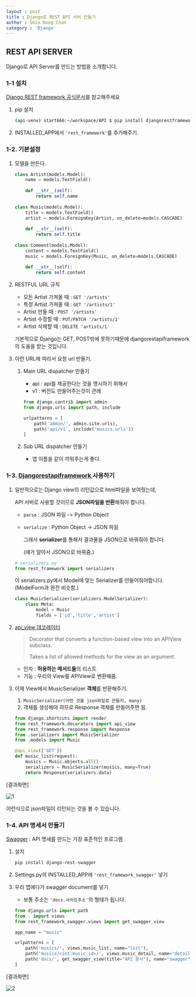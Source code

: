 ```yaml
---
layout : post
title : Django로 REST API 서버 만들기 
author : Shin Dong Chan
category : 'Django'
---
```


## REST API SERVER

Django로 API Server를 만드는 방법을 소개합니다.

### 1-1 설치 

[Django REST framework 공식문서](<https://www.django-rest-framework.org/>)를 참고해주세요

1. pip 설치

   ```bash
   (api-venv) start666:~/workspace/API $ pip install djangorestframework
   ```

2. INSTALLED_APP에서 `'rest_framework'`를 추가해주기.



### 1-2. 기본설정

1. 모델을 만든다.

   ```python
   class Artist(models.Model):
       name = models.TextField()
       
       def __str__(self):
           return self.name
           
   class Music(models.Model):
       title = models.TextField()
       artist = models.ForeignKey(Artist, on_delete=models.CASCADE)
       
       def __str__(self):
           return self.title
           
   class Comment(models.Model):
       content = models.TextField()
       music = models.ForeignKey(Music, on_delete=models.CASCADE)
       
       def __str__(self):
           return self.content
   ```

2. RESTFUL URL 규칙

   * 모든 Artist 가져올 때 : `GET '/artists'`
   * 특정 Artist 가져올 때 : `GET '/artists/1'`
   * Artist 만들 때 : `POST '/artists'`
   * Artist 수정할 때 : `PUT/PATCH '/artists/1'`
   * Artist 삭제할 때 : `DELETE 'artists/1'`

   기본적으로 Django는 GET, POST밖에 못하기때문에 djangorestapiframework의 도움을 받는 것입니다.

3. 이런 URL에 따라서 요청 url 만들기.

   1. Main URL dispatcher 만들기

      - api : api를 제공한다는 것을 명시하기 위해서
      - v1 : 버전도 만들어주는것이 관례

      ```python
      from django.contrib import admin
      from django.urls import path, include
      
      urlpatterns = [
          path('admin/', admin.site.urls),
          path('api/v1', include('musics.urls'))
      ]
      ```

   2. Sub URL dispatcher 만들기

      * 앱 이름을 같이 끼워주는게 좋다.

   

   

### 1-3. [Djangorestapiframework ](<https://github.com/encode/django-rest-framework>)사용하기

1. 일반적으로는 Django view의 리턴값으로 html파일을 보여줬는데,

   API 서버로 사용할 것이므로 **JSON파일을 반환**해줘야 합니다.

   * `parse` : JSON 파일 -> Python Object

   * `serialize` : Python Object -> JSON 파일

     그래서 **serializer**를 통해서 결과물을 JSON으로 바꿔줘야 합니다.

     (얘가 알아서 JSON으로 바꿔줌.)

   ```python
   # serializers.py
   from rest_framework import serializers
   ```

   이 serializers.py에서 Model에 맞는 Serializer를 만들어줘야합니다. (ModelForm과 완전 비슷함.)

   ```python
   class MusicSerializer(serializers.ModelSerializer):
       class Meta:
           model = Music
           fields = ['id','title','artist']   
   ```

2. [api_view 데코레이터](<https://github.com/encode/django-rest-framework/blob/master/rest_framework/decorators.py>)

   >  Decorator that converts a function-based view into an APIView subclass.
   >
   > Takes a list of allowed methods for the view as an argument.

   

   * 인자 : **허용하는 메서드들**의 리스트
   * 기능 : 우리의 View를 APIView로 변환해줌.

   

3. 이제 View에서 MusicSerializer **객체**를 반환해주기.

   1. `MusicSerializer(어떤 것을 json파일로 만들지, many)`
   2. 객체를 생성해야 하므로 Response 객체를 만들어주면 됨.

   ```python
   from django.shortcuts import render
   from rest_framework.decorators import api_view
   from rest_framework.response import Response
   from .serializers import MusicSerializer
   from .models import Music
   
   @api_view(['GET'])
   def music_list(request):
       musics = Music.objects.all()
       serializers = MusicSerializer(musics, many=True)
       return Response(serializers.data)
   ```



[결과화면]

![1](https://user-images.githubusercontent.com/37765338/57119966-04445b00-6da9-11e9-87ca-540c11306902.png)

이런식으로 json파일이 리턴되는 것을 볼 수 있습니다.



### 1-4. API 명세서 만들기

[Swagger](<https://swagger.io/>) : API 명세를 만드는 가장 표준적인 프로그램

1. 설치

   ```bash
   pip install django-rest-swagger
   ```

2. Settings.py의 INSTALLED_APP에 `'rest_framework_swagger'` 넣기

3. 우리 앱에다가 swagger document를 넣기

   * 보통 주소는 `'docs.사이트주소'`의 형태가 됩니다.

   ```python
   from django.urls import path
   from . import views
   from rest_framework_swagger.views import get_swagger_view
   
   app_name = "music"
   
   urlpatterns = [
       path('musics/', views.music_list, name="list"),
       path('musics/<int:music_id>/', views.music_detail, name="detail"),
       path('docs/', get_swagger_view(title="API 문서"), name="swagger")
   ]
   ```



[결과화면]

![2](https://user-images.githubusercontent.com/37765338/57119967-04445b00-6da9-11e9-84c3-1f1b3d03d8c1.png)





